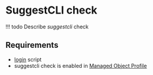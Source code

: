 # SuggestCLI check

<!-- prettier-ignore -->
!!! todo
    Describe *suggestcli* check

## Requirements

* [login](../../scripts-reference/login.md) script
* suggestcli check is enabled in [Managed Object Profile](../../concepts/managed-object-profile/index.md)

